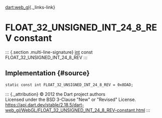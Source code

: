 [dart:web\_gl](../../dart-web_gl/dart-web_gl-library){._links-link}

FLOAT\_32\_UNSIGNED\_INT\_24\_8\_REV constant
=============================================

::: {.section .multi-line-signature}
[int](../../dart-core/int-class) const
FLOAT\_32\_UNSIGNED\_INT\_24\_8\_REV
:::

Implementation {#source}
--------------

``` {.language-dart data-language="dart"}
static const int FLOAT_32_UNSIGNED_INT_24_8_REV = 0x8DAD;
```

::: {._attribution}
© 2012 the Dart project authors\
Licensed under the BSD 3-Clause \"New\" or \"Revised\" License.\
<https://api.dart.dev/stable/2.18.5/dart-web_gl/WebGL/FLOAT_32_UNSIGNED_INT_24_8_REV-constant.html>
:::
